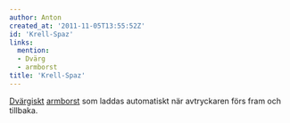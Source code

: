 ```yaml
---
author: Anton
created_at: '2011-11-05T13:55:52Z'
id: 'Krell-Spaz'
links:
  mention:
  - Dvärg
  - armborst
title: 'Krell-Spaz'
---
```


[Dvärgiskt][] [armborst] som laddas automatiskt när avtryckaren förs fram och tillbaka.

  [Dvärgiskt]: Dvärg
  [armborst]: armborst
